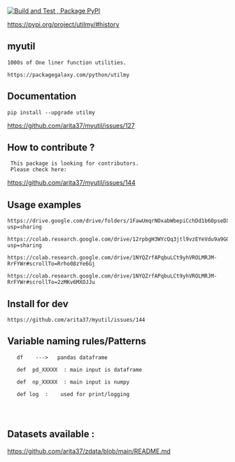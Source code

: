 
[![Build and Test , Package PyPI](https://github.com/arita37/myutil/actions/workflows/build%20and%20release.yml/badge.svg)](https://github.com/arita37/myutil/actions/workflows/build%20and%20release.yml)

[     https://pypi.org/project/utilmy/#history ](https://pypi.org/project/utilmy/#history)


## myutil
    1000s of One liner function utilities.
    
    https://packagegalaxy.com/python/utilmy



## Documentation

    pip install --upgrade utilmy

   https://github.com/arita37/myutil/issues/127
   


## How to contribute ?

     This package is looking for contributors. 
     Please check here:
   https://github.com/arita37/myutil/issues/144
   
    


## Usage examples
 
    https://drive.google.com/drive/folders/1FawUmqrNOxabWbepiCchDd1b60pseDXm?usp=sharing
 
    https://colab.research.google.com/drive/12rpbgH3WYcQq3jtl9vzEYeVdu9a9GOM_?usp=sharing
 
    https://colab.research.google.com/drive/1NYQZrfAPqbuLCt9yhVROLMRJM-RrFYWr#scrollTo=Rrho08zYe6Gj

    https://colab.research.google.com/drive/1NYQZrfAPqbuLCt9yhVROLMRJM-RrFYWr#scrollTo=2zMKv6MXOJJu






## Install for dev
    https://github.com/arita37/myutil/issues/144 




## Variable  naming rules/Patterns

 ```
    df    --->   pandas dataframe
    
    def  pd_XXXXX  : main input is dataframe
    
    def  np_XXXXX  : main input is numpy
   
    def log  :    used for print/logging
    
    
    
 ```
 
 
 ## Datasets available :
 
 https://github.com/arita37/zdata/blob/main/README.md
 
 
 
 
 
 
 



